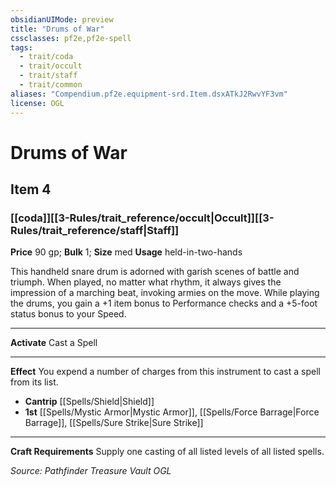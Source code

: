 ```yaml
---
obsidianUIMode: preview
title: "Drums of War"
cssclasses: pf2e,pf2e-spell
tags:
  - trait/coda
  - trait/occult
  - trait/staff
  - trait/common
aliases: "Compendium.pf2e.equipment-srd.Item.dsxATkJ2RwvYF3vm"
license: OGL
---
```

# Drums of War
## Item 4
### [[coda]][[3-Rules/trait_reference/occult|Occult]][[3-Rules/trait_reference/staff|Staff]]


**Price** 90 gp; 
**Bulk** 1; **Size** med
**Usage** held-in-two-hands

This handheld snare drum is adorned with garish scenes of battle and triumph. When played, no matter what rhythm, it always gives the impression of a marching beat, invoking armies on the move. While playing the drums, you gain a +1 item bonus to Performance checks and a +5-foot status bonus to your Speed.

* * *

**Activate** Cast a Spell

* * *

**Effect** You expend a number of charges from this instrument to cast a spell from its list.

*   **Cantrip** [[Spells/Shield|Shield]]
*   **1st** [[Spells/Mystic Armor|Mystic Armor]], [[Spells/Force Barrage|Force Barrage]], [[Spells/Sure Strike|Sure Strike]]

* * *

**Craft Requirements** Supply one casting of all listed levels of all listed spells.

*Source: Pathfinder Treasure Vault*
*OGL*